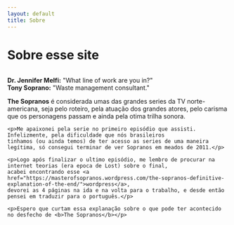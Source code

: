 ```yaml
---
layout: default
title: Sobre
---
```


<div class="post">
	<h1 class="pageTitle">Sobre esse site</h1>
	<img src="{{ site.url }}/assets/img/thesopranos.jpg" alt="">
	<p class="intro"><b>Dr. Jennifer Melfi:</b> "What line of work are you in?"<br>
                     <b>Tony Soprano:</b> "Waste management consultant."</p>
	<p><b>The Sopranos</b> é considerada umas das grandes series da TV norte-americana, seja pelo roteiro, pela atuação
	dos grandes atores, pelo carisma que os personagens passam e ainda pela otima trilha sonora.</p>

	<p>Me apaixonei pela serie no primeiro episódio que assisti. Infelizmente, pela dificuldade que nós brasileiros
	tinhamos (ou ainda temos) de ter acesso as series de uma maneira legítima, só consegui terminar de ver Sopranos em meados de 2011.</p>

	<p>Logo após finalizar o ultimo episódio, me lembro de procurar na internet teorias (era epoca de Lost) sobre o final,
	acabei encontrando esse <a href="https://masterofsopranos.wordpress.com/the-sopranos-definitive-explanation-of-the-end/">wordpress</a>,
	devorei as 4 páginas na ida e na volta para o trabalho,	e desde então pensei em traduzir para o português.</p>

	<p>Espero que curtam essa explanação sobre o que pode ter acontecido no desfecho de <b>The Sopranos</b></p>
	
</div>
